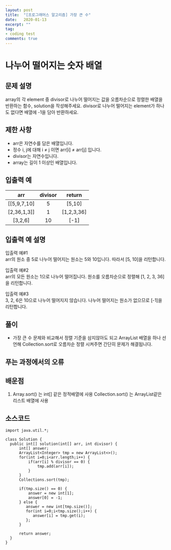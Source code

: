 ```yaml
---
layout: post
title:  "[프로그래머스 알고리즘] 가장 큰 수"
date:   2020-01-13
excerpt: ""
tag:
- coding test 
comments: true
---
```


# 나누어 떨어지는 숫자 배열

## 문제 설명  

array의 각 element 중 divisor로 나누어 떨어지는 값을 오름차순으로 정렬한 배열을 반환하는 함수, solution을 작성해주세요.
divisor로 나누어 떨어지는 element가 하나도 없다면 배열에 -1을 담아 반환하세요.

## 제한 사항  
* arr은 자연수를 담은 배열입니다.
* 정수 i, j에 대해 i ≠ j 이면 arr[i] ≠ arr[j] 입니다.
* divisor는 자연수입니다.
* array는 길이 1 이상인 배열입니다.

## 입출력 예  
  
|arr|divisor|return|
|:---:|:---:|:---:|
|[[5,9,7,10]|5|[5,10]|
|[2,36,1,3]]|1|[1,2,3,36]|
|[3,2,6]|10|[-1]|

  
## 입출력 예 설명
입출력 예#1  
arr의 원소 중 5로 나누어 떨어지는 원소는 5와 10입니다. 따라서 [5, 10]을 리턴합니다.  

입출력 예#2  
arr의 모든 원소는 1으로 나누어 떨어집니다. 원소를 오름차순으로 정렬해 [1, 2, 3, 36]을 리턴합니다.  

입출력 예#3  
3, 2, 6은 10으로 나누어 떨어지지 않습니다. 나누어 떨어지는 원소가 없으므로 [-1]을 리턴합니다.  


## 풀이
* 가장 큰 수 문제와 비교해서 정렬 기준을 삼지않아도 되고 ArrayList 배열을 하나 선언해 Collection.sort로 오름차순 정렬 시켜주면 간단히 문제가 해결됩니다.


## 푸는 과정에서의 오류



## 배운점
1. Array.sort() 는 int[] 같은 정적배열에 사용 Collection.sort() 는 ArrayList같은 리스트 배열에 사용



## 소스코드
~~~
import java.util.*;

class Solution {
  public int[] solution(int[] arr, int divisor) {
      int[] answer;
      ArrayList<Integer> tmp = new ArrayList<>();
      for(int i=0;i<arr.length;i++) {
          if(arr[i] % divisor == 0) {
              tmp.add(arr[i]);
          }
      }
      Collections.sort(tmp);
      
      if(tmp.size() == 0) {
          answer = new int[1];
          answer[0] = -1;
      } else {
         answer = new int[tmp.size()];
         for(int i=0;i<tmp.size();i++) {
            answer[i] = tmp.get(i);
         };
      }
      
      return answer;
  }
}
~~~
